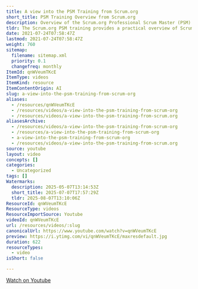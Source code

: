 ```yaml
---
title: A view into the PSM Training from Scrum.org
short_title: PSM Training Overview from Scrum.org
description: Overview of the Scrum.org Professional Scrum Master (PSM) training, including key concepts, course structure, and what to expect from the certification process.
tldr: The Scrum.org PSM training provides a practical overview of Scrum principles and how to apply them effectively in real projects. Key insights include the importance of understanding Scrum roles, events, and artifacts, and how to foster team collaboration for better outcomes. Development managers should consider this training to help their teams adopt Scrum practices more successfully.
date: 2021-07-24T07:58:47Z
lastmod: 2021-07-24T07:58:47Z
weight: 760
sitemap:
  filename: sitemap.xml
  priority: 0.1
  changefreq: monthly
ItemId: qnWVeumTKcE
ItemType: videos
ItemKind: resource
ItemContentOrigin: AI
slug: a-view-into-the-psm-training-from-scrum-org
aliases:
  - /resources/qnWVeumTKcE
  - /resources/videos/a-view-into-the-psm-training-from-scrum-org
  - /resources/videos/a-view-into-the-psm-training-from-scrum.org
aliasesArchive:
  - /resources/videos/a-view-into-the-psm-training-from-scrum-org
  - /resources/a-view-into-the-psm-training-from-scrum-org
  - a-view-into-the-psm-training-from-scrum-org
  - /resources/videos/a-view-into-the-psm-training-from-scrum.org
source: youtube
layout: video
concepts: []
categories:
  - Uncategorized
tags: []
Watermarks:
  description: 2025-05-07T13:14:53Z
  short_title: 2025-07-07T17:57:29Z
  tldr: 2025-08-07T13:10:06Z
ResourceId: qnWVeumTKcE
ResourceType: videos
ResourceImportSource: Youtube
videoId: qnWVeumTKcE
url: /resources/videos/:slug
canonicalUrl: https://www.youtube.com/watch?v=qnWVeumTKcE
preview: https://i.ytimg.com/vi/qnWVeumTKcE/maxresdefault.jpg
duration: 622
resourceTypes:
  - video
isShort: false

---
```

 [Watch on Youtube](https://www.youtube.com/watch?v=qnWVeumTKcE)
